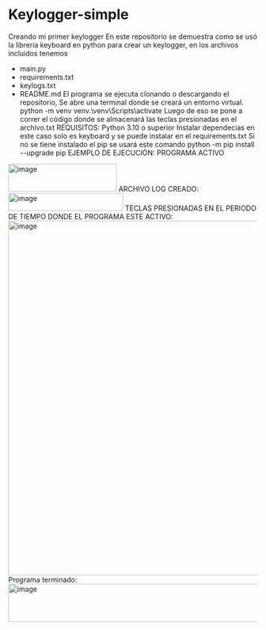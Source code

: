 # Keylogger-simple
Creando mi primer keylogger
En este repositorio se demuestra como se usó la librería keyboard en python para crear un keylogger, en los archivos incluidos tenemos
- main.py
- requirements.txt
- keylogs.txt
- README.md
El programa se ejecuta clonando o descargando el repositorio,
Se abre una terminal donde se creará un entorno virtual.
python -m venv venv.\venv\Scripts\activate
Luego de eso se pone a correr el código donde se almacenará las teclas presionadas en el archivo.txt
REQUISITOS:
Python 3.10 o superior
Instalar dependecias en este caso solo es keyboard y se puede instalar en el requirements.txt
Si no se tiene instalado el pip se usará este comando
python -m pip install --upgrade pip
EJEMPLO DE EJECUCIÓN:
PROGRAMA ACTIVO
<img width="219" height="56" alt="image" src="https://github.com/user-attachments/assets/0a684aa5-8f1b-4061-af1e-a518714b9dae" />
ARCHIVO LOG CREADO:
<img width="232" height="36" alt="image" src="https://github.com/user-attachments/assets/f02322dc-6b70-4f45-b521-0b697b26a8f1" />
TECLAS PRESIONADAS EN EL PERIODO DE TIEMPO DONDE EL PROGRAMA ESTE ACTIVO:
<img width="1406" height="717" alt="image" src="https://github.com/user-attachments/assets/e6ef095b-fd95-4416-99a3-4ff8cad02a1f" />
Programa terminado:
<img width="597" height="77" alt="image" src="https://github.com/user-attachments/assets/6ee6b1fb-73b0-4782-9c6c-8059bfb06282" />

